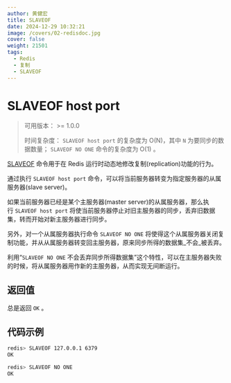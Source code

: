 ```yaml
---
author: 黄健宏
title: SLAVEOF
date: 2024-12-29 10:32:21
image: /covers/02-redisdoc.jpg
cover: false
weight: 21501
tags:
  - Redis
  - 复制
  - SLAVEOF
---
```



# SLAVEOF host port

> 可用版本： >= 1.0.0
> 
> 时间复杂度： `SLAVEOF host port` 的复杂度为 O(N)，其中 `N` 为要同步的数据数量； `SLAVEOF NO ONE` 命令的复杂度为 O(1) 。

[SLAVEOF](#slaveof) 命令用于在 Redis 运行时动态地修改复制(replication)功能的行为。

通过执行 `SLAVEOF host port` 命令，可以将当前服务器转变为指定服务器的从属服务器(slave server)。

如果当前服务器已经是某个主服务器(master server)的从属服务器，那么执行 `SLAVEOF host port` 将使当前服务器停止对旧主服务器的同步，丢弃旧数据集，转而开始对新主服务器进行同步。

另外，对一个从属服务器执行命令 `SLAVEOF NO ONE` 将使得这个从属服务器关闭复制功能，并从从属服务器转变回主服务器，原来同步所得的数据集_不会_被丢弃。

利用“`SLAVEOF NO ONE` 不会丢弃同步所得数据集”这个特性，可以在主服务器失败的时候，将从属服务器用作新的主服务器，从而实现无间断运行。

## 返回值

总是返回 `OK` 。

## 代码示例

```bash
redis> SLAVEOF 127.0.0.1 6379
OK

redis> SLAVEOF NO ONE
OK
```